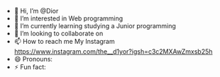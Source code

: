 - 👋 Hi, I’m @Dior
- 👀 I’m interested in Web programming
- 🌱 I’m currently learning studying a Junior programming
- 💞️ I’m looking to collaborate on 
- 📫 How to reach me My Instagram https://www.instagram.com/the__d1yor?igsh=c3c2MXAwZmxsb25h
- 😄 Pronouns:
- ⚡ Fun fact: 

<!---
D100rr/D100rr is a ✨ special ✨ repository because its `README.md` (this file) appears on your GitHub profile.
You can click the Preview link to take a look at your changes.
--->
